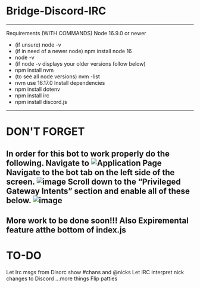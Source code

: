 # Bridge-Discord-IRC
-----------------------------------
Requirements (WITH COMMANDS)
Node 16.9.0 or newer 
  - (if unsure) node -v
  - (if in need of a newer node) npm install node 16
  - node -v
  - (if node -v displays your older versions follow below)
  - npm install nvm
  - (to see all node versions) nvm -list
  - nvm use 16.17.0
Install dependencies
  - npm install dotenv
  - npm install irc
  - npm install discord.js
------------------------------------
# DON'T FORGET
In order for this bot to work properly do the following.
Navigate to ![Application Page](https://discord.com/developers/applications)
Navigate to the bot tab on the left side of the screen.
![image](https://user-images.githubusercontent.com/57972505/189520046-7dcb0a7d-a82f-4425-b147-b15e715a0e73.png)
Scroll down to the “Privileged Gateway Intents” section and enable all of these below.
![image](https://user-images.githubusercontent.com/57972505/189520000-69128cae-6944-4a79-9a93-691b711e0179.png)
------------------------------------
More work to be done soon!!!
Also Expiremental feature atthe bottom of index.js
------------------------------------
# TO-DO
Let Irc msgs from Disorc show #chans and @nicks
Let IRC interpret nick changes to Discord
...more things
Flip patties
